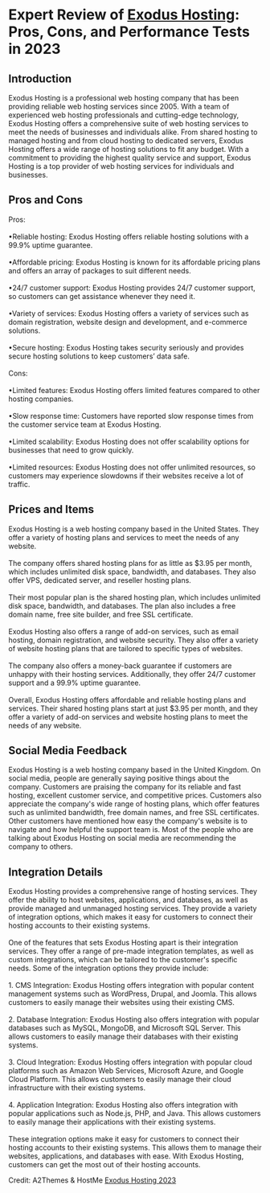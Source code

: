 <h1>Expert Review of <a href="https://a2themes.com/exodus-hosting-reviews">Exodus Hosting</a>: Pros, Cons, and Performance Tests in 2023</h1>
<h2>Introduction</h2>
Exodus Hosting is a professional web hosting company that has been providing reliable web hosting services since 2005. With a team of experienced web hosting professionals and cutting-edge technology, Exodus Hosting offers a comprehensive suite of web hosting services to meet the needs of businesses and individuals alike. From shared hosting to managed hosting and from cloud hosting to dedicated servers, Exodus Hosting offers a wide range of hosting solutions to fit any budget. With a commitment to providing the highest quality service and support, Exodus Hosting is a top provider of web hosting services for individuals and businesses.
<h2>Pros and Cons</h2>
Pros:<br><br>•Reliable hosting: Exodus Hosting offers reliable hosting solutions with a 99.9% uptime guarantee.<br><br>•Affordable pricing: Exodus Hosting is known for its affordable pricing plans and offers an array of packages to suit different needs.<br><br>•24/7 customer support: Exodus Hosting provides 24/7 customer support, so customers can get assistance whenever they need it.<br><br>•Variety of services: Exodus Hosting offers a variety of services such as domain registration, website design and development, and e-commerce solutions.<br><br>•Secure hosting: Exodus Hosting takes security seriously and provides secure hosting solutions to keep customers’ data safe.<br><br>Cons:<br><br>•Limited features: Exodus Hosting offers limited features compared to other hosting companies.<br><br>•Slow response time: Customers have reported slow response times from the customer service team at Exodus Hosting.<br><br>•Limited scalability: Exodus Hosting does not offer scalability options for businesses that need to grow quickly.<br><br>•Limited resources: Exodus Hosting does not offer unlimited resources, so customers may experience slowdowns if their websites receive a lot of traffic.
<h2>Prices and Items</h2>
Exodus Hosting is a web hosting company based in the United States. They offer a variety of hosting plans and services to meet the needs of any website. <br><br>The company offers shared hosting plans for as little as $3.95 per month, which includes unlimited disk space, bandwidth, and databases. They also offer VPS, dedicated server, and reseller hosting plans. <br><br>Their most popular plan is the shared hosting plan, which includes unlimited disk space, bandwidth, and databases. The plan also includes a free domain name, free site builder, and free SSL certificate. <br><br>Exodus Hosting also offers a range of add-on services, such as email hosting, domain registration, and website security. They also offer a variety of website hosting plans that are tailored to specific types of websites. <br><br>The company also offers a money-back guarantee if customers are unhappy with their hosting services. Additionally, they offer 24/7 customer support and a 99.9% uptime guarantee.<br><br>Overall, Exodus Hosting offers affordable and reliable hosting plans and services. Their shared hosting plans start at just $3.95 per month, and they offer a variety of add-on services and website hosting plans to meet the needs of any website.
<h2>Social Media Feedback</h2>
Exodus Hosting is a web hosting company based in the United Kingdom. On social media, people are generally saying positive things about the company. Customers are praising the company for its reliable and fast hosting, excellent customer service, and competitive prices. Customers also appreciate the company's wide range of hosting plans, which offer features such as unlimited bandwidth, free domain names, and free SSL certificates. Other customers have mentioned how easy the company's website is to navigate and how helpful the support team is. Most of the people who are talking about Exodus Hosting on social media are recommending the company to others.
<h2>Integration Details</h2>
Exodus Hosting provides a comprehensive range of hosting services. They offer the ability to host websites, applications, and databases, as well as provide managed and unmanaged hosting services. They provide a variety of integration options, which makes it easy for customers to connect their hosting accounts to their existing systems.<br><br>One of the features that sets Exodus Hosting apart is their integration services. They offer a range of pre-made integration templates, as well as custom integrations, which can be tailored to the customer's specific needs. Some of the integration options they provide include:<br><br>1. CMS Integration: Exodus Hosting offers integration with popular content management systems such as WordPress, Drupal, and Joomla. This allows customers to easily manage their websites using their existing CMS.<br><br>2. Database Integration: Exodus Hosting also offers integration with popular databases such as MySQL, MongoDB, and Microsoft SQL Server. This allows customers to easily manage their databases with their existing systems.<br><br>3. Cloud Integration: Exodus Hosting offers integration with popular cloud platforms such as Amazon Web Services, Microsoft Azure, and Google Cloud Platform. This allows customers to easily manage their cloud infrastructure with their existing systems.<br><br>4. Application Integration: Exodus Hosting also offers integration with popular applications such as Node.js, PHP, and Java. This allows customers to easily manage their applications with their existing systems.<br><br>These integration options make it easy for customers to connect their hosting accounts to their existing systems. This allows them to manage their websites, applications, and databases with ease. With Exodus Hosting, customers can get the most out of their hosting accounts.
<p>Credit: A2Themes & HostMe <a href="https://a2themes.com/exodus-hosting-reviews">Exodus Hosting 2023</a></p>